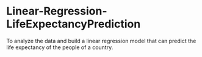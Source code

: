 # Linear-Regression-LifeExpectancyPrediction
To analyze the data and build a linear regression model that can predict the life expectancy of the people of a country.
